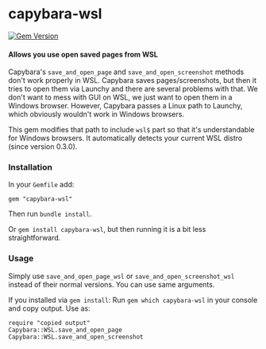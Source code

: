  capybara-wsl
=======================
[![Gem Version](https://badge.fury.io/rb/capybara-wsl.svg)](https://badge.fury.io/rb/capybara-wsl)

#### Allows you use open saved pages from WSL

Capybara's `save_and_open_page` and `save_and_open_screenshot` methods don't work properly in WSL. Capybara saves pages/screenshots, but then it tries to open them via Launchy and there are several problems with that. We don't want to mess with GUI on WSL, we just want to open them in a Windows browser. However, Capybara passes a Linux path to Launchy, which obviously wouldn't work in Windows browsers.

This gem modifies that path to include `wsl$` part so that it's understandable for Windows browsers. It automatically detects your current WSL distro (since version 0.3.0).

### Installation
In your `Gemfile` add:
```
gem "capybara-wsl"
```
Then run `bundle install`.

Or `gem install capybara-wsl`, but then running it is a bit less straightforward.

### Usage
Simply use
 `save_and_open_page_wsl` or
 `save_and_open_screenshot_wsl` instead of their normal versions. You can use same arguments.

 If you installed via `gem install`:
 Run `gem which capybara-wsl` in your console and copy output.
 Use as:
 ```
 require "copied output"
 Capybara::WSL.save_and_open_page
 Capybara::WSL.save_and_open_screenshot
 ```
